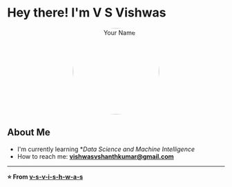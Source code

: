 
# Hey there! I'm V S Vishwas

<div align="center">
  <img src="your-photo.jpg" width="200" style="border-radius: 50%;" alt="Your Name"/>
</div>

## About Me

- I'm currently learning **Data Science and Machine Intelligence*
- How to reach me: **vishwasvshanthkumar@gmail.com**

---

**⭐ From [v-s-v-i-s-h-w-a-s](https://github.com/v-s-v-i-s-h-w-a-s)**

</div>

<!--
**v-s-vish03/v-s-vish03** is a ✨ _special_ ✨ repository because its `README.md` (this file) appears on your GitHub profile.

Here are some ideas to get you started:

- 🔭 I’m currently working on ...
- 🌱 I’m currently learning ...
- 👯 I’m looking to collaborate on ...
- 🤔 I’m looking for help with ...
- 💬 Ask me about ...
- 📫 How to reach me: ...
- 😄 Pronouns: ...
- ⚡ Fun fact: ...
-->
